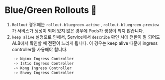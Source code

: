 # Blue/Green Rollouts 👻

1. `Rollout` 경우에는 `rollout-bluegreen-active` , `rollout-bluegreen-preview`가 서비스가 생성이 되어 있지 않은 경우에 Pods가 생성이 되지 않습니다. 
2. `keep alive` 설정으로 인해서, Service에서 `describe` 확인 시에 전환이 잘 되어도 ALB에서 확인할 때 전환이 느리게 됩니다. 이 경우는 keep alive 때문에 ingress controller를 사용해야 합니다.

```sh
    -> Nginx Ingress Controller  
    -> Istio Ingress Controller  
    -> Kong Ingress Controller  
    -> Envoy Ingress Controller  
```